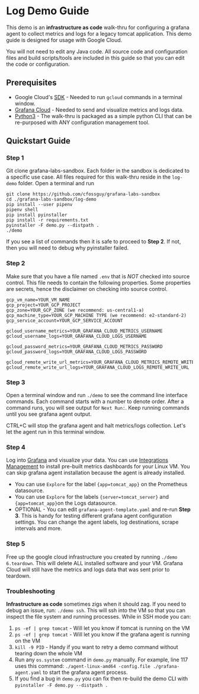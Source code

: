 # Log Demo Guide
This demo is an **infrastructure as code** walk-thru for configuring a 
grafana agent to collect metrics and logs for a legacy tomcat application.
This demo guide is designed for usage with Google Cloud. 

You will not need to edit any Java code. All source code and configuration files and build
scripts/tools are included in this guide so that you can edit the code or configuration. 

## Prerequisites
* Google Cloud's [SDK](https://cloud.google.com/sdk]) - Needed to run ```gcloud``` commands in a terminal window.
* [Grafana Cloud](https://grafana.com/auth/sign-up/create-user) - Needed to send and visualize metrics and logs data.
* [Python3](https://www.python.org/downloads/) - The walk-thru is packaged as a simple python CLI that can be re-purposed 
with ANY configuration management tool. 

## Quickstart Guide
### Step 1
Git clone grafana-labs-sandbox. Each folder in the sandbox is dedicated to a specific 
use case. All files required for this walk-thru reside in the ```log-demo``` folder.
Open a terminal and run

```
git clone https://github.com/cfossguy/grafana-labs-sandbox
cd ./grafana-labs-sandbox/log-demo
pip install --user pipenv
pipenv shell
pip install pyinstaller 
pip install -r requirements.txt
pyinstaller -F demo.py --distpath .
./demo
```

If you see a list of commands then it is safe to proceed to **Step 2**. If not, then you will need
to debug why pyinstaller failed. 

### Step 2
Make sure that you have a file named ```.env``` that is *NOT* checked into source control. 
This file needs to contain the following properties. Some properties are secrets, hence
the disclaimer on checking into source control.

```
gcp_vm_name=YOUR_VM_NAME
gcp_project=YOUR_GCP_PROJECT
gcp_zone=YOUR_GCP_ZONE (we recommend: us-central1-a)
gcp_machine_type=YOUR_GCP_MACHINE TYPE (we recommend: e2-standard-2)
gcp_service_account=YOUR_GCP_SERVICE_ACCOUNT

gcloud_username_metrics=YOUR_GRAFANA_CLOUD_METRICS_USERNAME
gcloud_username_logs=YOUR_GRAFANA_CLOUD_LOGS_USERNAME

gcloud_password_metrics=YOUR_GRAFANA_CLOUD_METRICS_PASSWORD
gcloud_password_logs=YOUR_GRAFANA_CLOUD_LOGS_PASSWORD

gcloud_remote_write_url_metrics=YOUR_GRAFANA_CLOUD_METRICS_REMOTE_WRITE_URL
gcloud_remote_write_url_logs=YOUR_GRAFANA_CLOUD_LOGS_REMOTE_WRITE_URL
```

### Step 3
Open a terminal window and run ```./demo``` to see the command line interface commands. 
Each command starts with a number to denote order. After a command runs, you will see
output for ```Next Run:```. Keep running commands until you see grafana agent output. 

CTRL+C will stop the grafana agent and halt metrics/logs collection. Let's let the agent
run in this terminal window.

### Step 4
Log into [Grafana](https://grafana.com/auth/sign-in/?plcmt=top-nav&cta=myaccount) and visualize your data. You can use 
[Integrations Management](https://jameswilliams1.grafana.net/a/grafana-easystart-app/integrations-management/integrations/linux-node) 
to install pre-built metrics dashboards for your Linux VM. You can skip grafana agent installation because the agent is already installed.

* You can use ```Explore``` for the label ```{app=tomcat_app}``` on the Prometheus datasource.
* You can use ```Explore``` for the labels ```{server=tomcat_server}``` and ```{app=tomcat_app}```on the Logs datasource.
* OPTIONAL - You can edit ```grafana-agent-template.yaml``` and re-run **Step 3**. This is handy for testing different 
grafana agent configuration settings. You can change the agent labels, log destinations, scrape intervals and more.

### Step 5
Free up the google cloud infrastructure you created by running ```./demo 6.teardown```. This will delete ALL installed
software and your VM. Grafana Cloud will still have the metrics and logs data that was sent prior to teardown.

### Troubleshooting
**Infrastructure as code** sometimes zigs when it should zag. If you need to debug an issue, run: ```./demo ssh```. 
This will ssh into the VM so that you can inspect the file system and running processes. While in SSH mode you can:
1. ```ps -ef | grep tomcat``` - Will let you know if tomcat is running on the VM
2. ```ps -ef | grep tomcat``` - Will let you know if the grafana agent is running on the VM
3. ```kill -9 PID``` - Handy if you want to retry a demo command without tearing down the whole VM
4. Run any ```os.system``` command in ```demo.py``` manually. For example, line 117 uses this command: ```./agent-linux-amd64 -config.file ./grafana-agent.yaml```
to start the grafana agent process. 
5. If you find a bug in ```demo.py``` you can fix then re-build the demo CLI with ```pyinstaller -F demo.py --distpath .```
